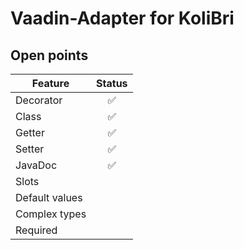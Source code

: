# Vaadin-Adapter for KoliBri

## Open points

| Feature        | Status |
| -------------- | :----: |
| Decorator      |   ✅   |
| Class          |   ✅   |
| Getter         |   ✅   |
| Setter         |   ✅   |
| JavaDoc        |   ✅   |
| Slots          |        |
| Default values |        |
| Complex types  |        |
| Required       |        |
